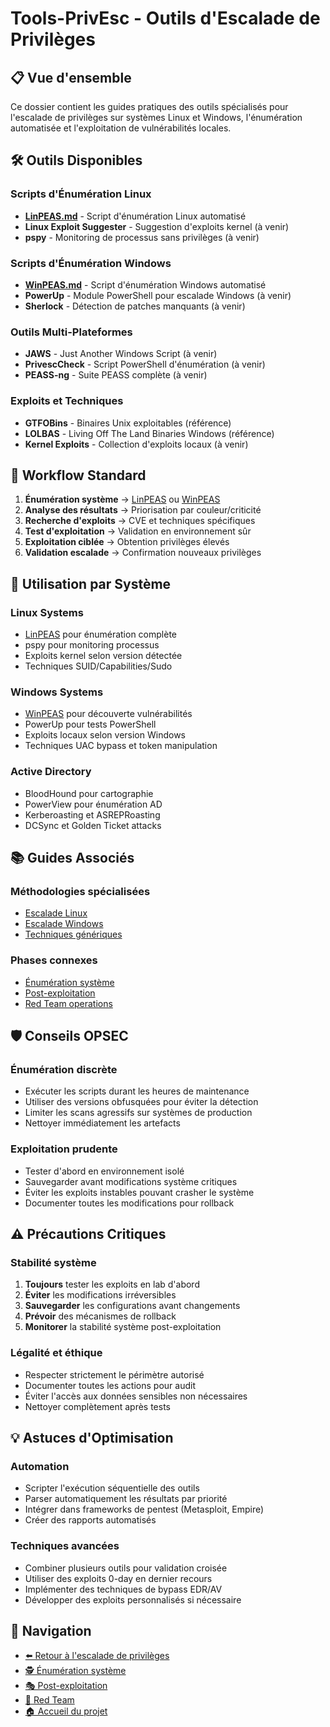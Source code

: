 # Tools-PrivEsc - Outils d'Escalade de Privilèges

## 📋 Vue d'ensemble

Ce dossier contient les guides pratiques des outils spécialisés pour l'escalade de privilèges sur systèmes Linux et Windows, l'énumération automatisée et l'exploitation de vulnérabilités locales.

## 🛠️ Outils Disponibles

### Scripts d'Énumération Linux
- **[LinPEAS.md](LinPEAS.md)** - Script d'énumération Linux automatisé
- **Linux Exploit Suggester** - Suggestion d'exploits kernel (à venir)
- **pspy** - Monitoring de processus sans privilèges (à venir)

### Scripts d'Énumération Windows
- **[WinPEAS.md](WinPEAS.md)** - Script d'énumération Windows automatisé
- **PowerUp** - Module PowerShell pour escalade Windows (à venir)
- **Sherlock** - Détection de patches manquants (à venir)

### Outils Multi-Plateformes
- **JAWS** - Just Another Windows Script (à venir)
- **PrivescCheck** - Script PowerShell d'énumération (à venir)
- **PEASS-ng** - Suite PEASS complète (à venir)

### Exploits et Techniques
- **GTFOBins** - Binaires Unix exploitables (référence)
- **LOLBAS** - Living Off The Land Binaries Windows (référence)
- **Kernel Exploits** - Collection d'exploits locaux (à venir)

## 🔄 Workflow Standard

1. **Énumération système** → [LinPEAS](LinPEAS.md) ou [WinPEAS](WinPEAS.md)
2. **Analyse des résultats** → Priorisation par couleur/criticité
3. **Recherche d'exploits** → CVE et techniques spécifiques
4. **Test d'exploitation** → Validation en environnement sûr
5. **Exploitation ciblée** → Obtention privilèges élevés
6. **Validation escalade** → Confirmation nouveaux privilèges

## 🎯 Utilisation par Système

### Linux Systems
- [LinPEAS](LinPEAS.md) pour énumération complète
- pspy pour monitoring processus
- Exploits kernel selon version détectée
- Techniques SUID/Capabilities/Sudo

### Windows Systems
- [WinPEAS](WinPEAS.md) pour découverte vulnérabilités
- PowerUp pour tests PowerShell
- Exploits locaux selon version Windows
- Techniques UAC bypass et token manipulation

### Active Directory
- BloodHound pour cartographie
- PowerView pour énumération AD
- Kerberoasting et ASREPRoasting
- DCSync et Golden Ticket attacks

## 📚 Guides Associés

### Méthodologies spécialisées
- [Escalade Linux](../Linux/)
- [Escalade Windows](../Windows/)
- [Techniques génériques](../../02-Exploitation/Systèmes/)

### Phases connexes
- [Énumération système](../../01-Enumeration/Systèmes/)
- [Post-exploitation](../../03-Post-Exploitation/Tools-PostExploitation/)
- [Red Team operations](../../05-Red-Team/)

## 🛡️ Conseils OPSEC

### Énumération discrète
- Exécuter les scripts durant les heures de maintenance
- Utiliser des versions obfusquées pour éviter la détection
- Limiter les scans agressifs sur systèmes de production
- Nettoyer immédiatement les artefacts

### Exploitation prudente
- Tester d'abord en environnement isolé
- Sauvegarder avant modifications système critiques
- Éviter les exploits instables pouvant crasher le système
- Documenter toutes les modifications pour rollback

## ⚠️ Précautions Critiques

### Stabilité système
1. **Toujours** tester les exploits en lab d'abord
2. **Éviter** les modifications irréversibles
3. **Sauvegarder** les configurations avant changements
4. **Prévoir** des mécanismes de rollback
5. **Monitorer** la stabilité système post-exploitation

### Légalité et éthique
- Respecter strictement le périmètre autorisé
- Documenter toutes les actions pour audit
- Éviter l'accès aux données sensibles non nécessaires
- Nettoyer complètement après tests

## 💡 Astuces d'Optimisation

### Automation
- Scripter l'exécution séquentielle des outils
- Parser automatiquement les résultats par priorité
- Intégrer dans frameworks de pentest (Metasploit, Empire)
- Créer des rapports automatisés

### Techniques avancées
- Combiner plusieurs outils pour validation croisée
- Utiliser des exploits 0-day en dernier recours
- Implémenter des techniques de bypass EDR/AV
- Développer des exploits personnalisés si nécessaire

## 🔗 Navigation

- [⬅️ Retour à l'escalade de privilèges](../README.md)
- [🕵️ Énumération système](../../01-Enumeration/Systèmes/)
- [🎭 Post-exploitation](../../03-Post-Exploitation/Tools-PostExploitation/)
- [🔴 Red Team](../../05-Red-Team/Tools-RedTeam/)
- [🏠 Accueil du projet](../../README.md) 